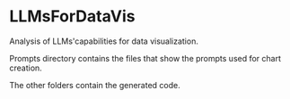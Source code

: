 # LLMsForDataVis
Analysis of LLMs'capabilities for data visualization.

Prompts directory contains the files that show the prompts used for chart creation.

The other folders contain the generated code.
